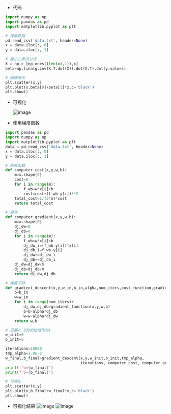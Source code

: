 * 代码
```python
import numpy as np
import pandas as pd
import matplotlib.pyplot as plt

# 读取数据
pd.read_csv('data.txt', header=None) 
x = data.iloc[:, 0]
y = data.iloc[:, 1]

# 最小二乘法公式
X = np.c_[np.ones((len(x),1)),x]
beta=np.linalg.inv(X.T.dot(X)).dot(X.T).dot(y.values)

# 图像展示
plt.scatter(x,y)
plt.plot(x,beta[0]+beta[1]*x,c='black')
plt.show()
```
* 可视化
  
  ![image](https://github.com/user-attachments/assets/e672cc46-c334-4306-8d56-28771ea31146)

* 使用梯度函数
```python
import pandas as pd 
import numpy as np 
import matplotlib.pyplot as plt 
data = pd.read_csv('data.txt', header=None) 
x = data.iloc[:, 0]
y = data.iloc[:, 1]

# 损失函数
def computer_cost(x,y,w,b):
    m=x.shape[0]
    cost=0
    for i in range(m):
        f_wb=w*x[i]+b
        cost=cost+(f_wb-y[i])**2
    total_cost=1/(2*m)*cost
    return total_cost

# 偏导
def computer_gradient(x,y,w,b):
    m=x.shape[0]
    dj_dw=0
    dj_db=0
    for i in range(m):
        f_wb=w*x[i]+b
        dj_dw_i=(f_wb-y[i])*x[i]
        dj_db_i=f_wb-y[i]
        dj_dw+=dj_dw_i
        dj_db+=dj_db_i
    dj_dw=dj_dw/m
    dj_db=dj_db/m
    return dj_dw,dj_db

# 梯度下降
def gradient_descent(x,y,w_in,b_in,alpha,num_iters,cost_function,gradient_function):
    b=b_in
    w=w_in
    for i in range(num_iters):
        dj_dw,dj_db=gradient_function(x,y,w,b)
        b=b-alpha*dj_db
        w=w-alpha*dj_dw
    return w,b

# 设置w，b的初始值均为1
w_init=0
b_init=0

iterations=10000
tmp_alpha=1.0e-2
w_final,b_final=gradient_descent(x,y,w_init,b_init,tmp_alpha,
                                 iterations, computer_cost, computer_gradient)
print(f"w={w_final}")
print(f"b={b_final}")

# 可视化
plt.scatter(x,y)
plt.plot(x,b_final+w_final*x,c='black')
plt.show()
```
* 可视化结果
  ![image](https://github.com/user-attachments/assets/771d8cd4-2bc5-448f-b7ce-f908df648470)
![image](https://github.com/user-attachments/assets/d64b16b8-d350-4d72-b326-0f6e4975b5dd)
